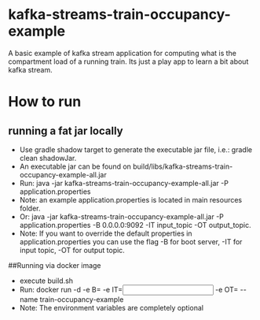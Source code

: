 # kafka-streams-train-occupancy-example
A basic example of kafka stream application for computing what is the compartment load of a running train.
Its just a play app to learn a bit about kafka stream.

# How to run
## running a fat jar locally
* Use gradle shadow target to generate the executable jar file, i.e.: gradle clean shadowJar.
* An executable jar can be found on build/libs/kafka-streams-train-occupancy-example-all.jar
* Run: java -jar kafka-streams-train-occupancy-example-all.jar -P application.properties
* Note: an example application.properties is located in main resources folder.
* Or: java -jar kafka-streams-train-occupancy-example-all.jar -P application.properties -B 0.0.0.0:9092 -IT input_topic -OT output_topic.
* Note: If you want to override the default properties in application.properties you can use the flag -B for boot server, -IT for input topic, -OT for output topic.

##Running via docker image
* execute build.sh
* Run: docker run -d -e B=<bootstrap server address> -e IT=<input Topic name> -e OT=<output topic name> --name <name of the container> train-occupancy-example
* Note: The environment variables are completely optional
